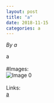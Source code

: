 ```yaml
---
layout: post
title: "a"
date: 2018-11-15
categories: a
---
```


*By a*

a<br /><br />#Images:<br />![ Image 0](a "Image0")<br /><br />Links:<br />[a](a)